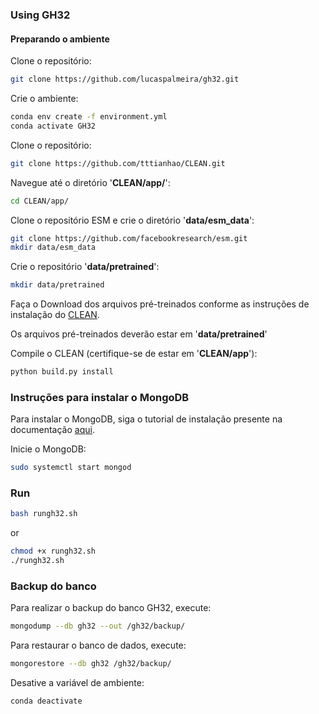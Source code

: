 ### Using GH32


#### Preparando o ambiente

Clone o repositório:
```bash
git clone https://github.com/lucaspalmeira/gh32.git
```

Crie o ambiente:
```bash
conda env create -f environment.yml
conda activate GH32
```

Clone o repositório:
```bash
git clone https://github.com/tttianhao/CLEAN.git
```

Navegue até o diretório '**CLEAN/app/**':
```bash
cd CLEAN/app/
```

Clone o repositório ESM e crie o diretório '**data/esm_data**':
```bash
git clone https://github.com/facebookresearch/esm.git
mkdir data/esm_data
```

Crie o repositório '**data/pretrained**':
```bash
mkdir data/pretrained
```

<p>Faça o Download dos arquivos pré-treinados conforme as instruções de instalação do <a href="https://github.com/tttianhao/CLEAN?tab=readme-ov-file#1-install">CLEAN</a>.</p>

Os arquivos pré-treinados deverão estar em '**data/pretrained**'

Compile o CLEAN (certifique-se de estar em '**CLEAN/app**'):
```bash
python build.py install
```

### Instruções para instalar o MongoDB
<p>Para instalar o MongoDB, siga o tutorial de instalação presente na documentação <a href="https://www.mongodb.com/pt-br/docs/manual/installation/">aqui</a>.</p>

Inicie o MongoDB:
```bash
sudo systemctl start mongod
```

### Run
```bash
bash rungh32.sh
```
or
```bash
chmod +x rungh32.sh
./rungh32.sh
```

### Backup do banco

Para realizar o backup do banco GH32, execute:
```bash
mongodump --db gh32 --out /gh32/backup/
```

Para restaurar o banco de dados, execute:
```bash
mongorestore --db gh32 /gh32/backup/
```

Desative a variável de ambiente:
```bash
conda deactivate
```